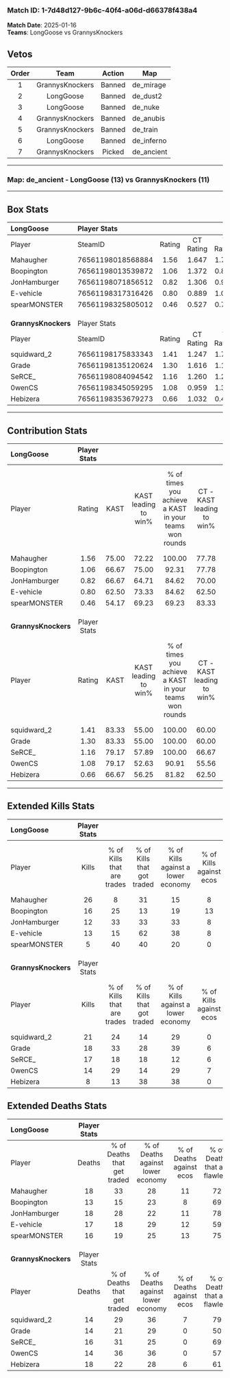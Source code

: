 ### Match ID: 1-7d48d127-9b6c-40f4-a06d-d66378f438a4  
**Match Date**: 2025-01-16  
**Teams**: LongGoose vs GrannysKnockers  

## Vetos  

| Order | Team | Action | Map |
| :---: | :--: | :----: | --- |
| 1 | GrannysKnockers | Banned | de_mirage |
| 2 | LongGoose | Banned | de_dust2 |
| 3 | LongGoose | Banned | de_nuke |
| 4 | GrannysKnockers | Banned | de_anubis |
| 5 | GrannysKnockers | Banned | de_train |
| 6 | LongGoose | Banned | de_inferno |
| 7 | GrannysKnockers | Picked | de_ancient |

---  

### **Map**: de_ancient - LongGoose (13) vs GrannysKnockers (11)  
---  

## Box Stats  

| **LongGoose**       | Player Stats      |        |           |          |       |       |       |         |        |      |     |
| :- | :- | :-: | :-: | :-: | :-: | :-: | :-: | :-: | :-: | :-: | :-: |
| Player              | SteamID           | Rating | CT Rating | T Rating | KAST  |  ADR  | Kills | Assists | Deaths | K/D  | HS% |
| Mahaugher           | 76561198018568884 |  1.56  |   1.647   |  1.707   | 75.00 | 118.0 |  26   |    8    |   18   | 1.44 | 61  |
| Boopington          | 76561198013539872 |  1.06  |   1.372   |  0.849   | 66.67 | 66.8  |  16   |    3    |   13   | 1.23 | 50  |
| JonHamburger        | 76561198071856512 |  0.82  |   1.306   |  0.918   | 66.67 | 68.3  |  12   |    4    |   18   | 0.67 | 66  |
| E-vehicle           | 76561198317316426 |  0.80  |   0.889   |  1.009   | 62.50 | 61.0  |  13   |    0    |   17   | 0.76 | 61  |
| spearMONSTER        | 76561198325805012 |  0.46  |   0.527   |  0.701   | 54.17 | 45.8  |   5   |    8    |   16   | 0.31 | 80  |
|                     |                   |        |           |          |       |       |       |         |        |      |     |
|                     |                   |        |           |          |       |       |       |         |        |      |     |
|                     |                   |        |           |          |       |       |       |         |        |      |     |
| **GrannysKnockers** | Player Stats      |        |           |          |       |       |       |         |        |      |     |
| Player              | SteamID           | Rating | CT Rating | T Rating | KAST  |  ADR  | Kills | Assists | Deaths | K/D  | HS% |
| squidward_2         | 76561198175833343 |  1.41  |   1.247   |  1.752   | 83.33 | 86.1  |  21   |    4    |   14   | 1.50 | 38  |
| Grade               | 76561198135120624 |  1.30  |   1.616   |  1.112   | 83.33 | 85.6  |  18   |    4    |   14   | 1.29 | 55  |
| SeRCE_              | 76561198084094542 |  1.16  |   1.260   |  1.278   | 79.17 | 71.5  |  17   |    8    |   16   | 1.06 | 64  |
| 0wenCS              | 76561198345059295 |  1.08  |   0.959   |  1.379   | 79.17 | 70.9  |  14   |    5    |   14   | 1.00 | 35  |
| Hebizera            | 76561198353679273 |  0.66  |   1.032   |  0.460   | 66.67 | 55.5  |   8   |   10    |   18   | 0.44 | 50  |
---  

## Contribution Stats  

| **LongGoose**       | Player Stats |       |                      |                                                        |                           |                                                             |                          |                                                            |
| :- | :-: | :-: | :-: | :-: | :-: | :-: | :-: | :-: |
| Player              |    Rating    | KAST  | KAST leading to win% | % of times you achieve a KAST in your teams won rounds | CT - KAST leading to win% | CT - % of times you achieve a KAST in your teams won rounds | T - KAST leading to win% | T - % of times you achieve a KAST in your teams won rounds |
| Mahaugher           |     1.56     | 75.00 |        72.22         |                         100.00                         |           77.78           |                           100.00                            |          66.67           |                           100.00                           |
| Boopington          |     1.06     | 66.67 |        75.00         |                         92.31                          |           77.78           |                           100.00                            |          71.43           |                           83.33                            |
| JonHamburger        |     0.82     | 66.67 |        64.71         |                         84.62                          |           70.00           |                           100.00                            |          57.14           |                           66.67                            |
| E-vehicle           |     0.80     | 62.50 |        73.33         |                         84.62                          |           62.50           |                            71.43                            |          85.71           |                           100.00                           |
| spearMONSTER        |     0.46     | 54.17 |        69.23         |                         69.23                          |           83.33           |                            71.43                            |          57.14           |                           66.67                            |
|                     |              |       |                      |                                                        |                           |                                                             |                          |                                                            |
|                     |              |       |                      |                                                        |                           |                                                             |                          |                                                            |
|                     |              |       |                      |                                                        |                           |                                                             |                          |                                                            |
| **GrannysKnockers** | Player Stats |       |                      |                                                        |                           |                                                             |                          |                                                            |
| Player              |    Rating    | KAST  | KAST leading to win% | % of times you achieve a KAST in your teams won rounds | CT - KAST leading to win% | CT - % of times you achieve a KAST in your teams won rounds | T - KAST leading to win% | T - % of times you achieve a KAST in your teams won rounds |
| squidward_2         |     1.41     | 83.33 |        55.00         |                         100.00                         |           60.00           |                           100.00                            |          50.00           |                           100.00                           |
| Grade               |     1.30     | 83.33 |        55.00         |                         100.00                         |           60.00           |                           100.00                            |          50.00           |                           100.00                           |
| SeRCE_              |     1.16     | 79.17 |        57.89         |                         100.00                         |           66.67           |                           100.00                            |          50.00           |                           100.00                           |
| 0wenCS              |     1.08     | 79.17 |        52.63         |                         90.91                          |           55.56           |                            83.33                            |          50.00           |                           100.00                           |
| Hebizera            |     0.66     | 66.67 |        56.25         |                         81.82                          |           62.50           |                            83.33                            |          50.00           |                           80.00                            |
---  

## Extended Kills Stats  

| **LongGoose**       | Player Stats |                            |                            |                                    |                         |                              |                                 |                                       |                    |           |
| :- | :-: | :-: | :-: | :-: | :-: | :-: | :-: | :-: | :-: | :-: |
| Player              |    Kills     | % of Kills that are trades | % of Kills that got traded | % of Kills against a lower economy | % of Kills against ecos | % of Kills that are flawless | % of Kills that are close duels | % of Kills that are assisted by flash | Pistol Round Kills | AWP Kills |
| Mahaugher           |      26      |             8              |             31             |                 15                 |            8            |              54              |                4                |                   8                   |         4          |     0     |
| Boopington          |      16      |             25             |             13             |                 19                 |           13            |              75              |                0                |                   6                   |         3          |     1     |
| JonHamburger        |      12      |             33             |             33             |                 33                 |            8            |              67              |               17                |                  17                   |         0          |     0     |
| E-vehicle           |      13      |             15             |             62             |                 38                 |            8            |              85              |                0                |                  15                   |         2          |     0     |
| spearMONSTER        |      5       |             40             |             40             |                 20                 |            0            |             100              |                0                |                   0                   |         1          |     0     |
|                     |              |                            |                            |                                    |                         |                              |                                 |                                       |                    |           |
|                     |              |                            |                            |                                    |                         |                              |                                 |                                       |                    |           |
|                     |              |                            |                            |                                    |                         |                              |                                 |                                       |                    |           |
| **GrannysKnockers** | Player Stats |                            |                            |                                    |                         |                              |                                 |                                       |                    |           |
| Player              |    Kills     | % of Kills that are trades | % of Kills that got traded | % of Kills against a lower economy | % of Kills against ecos | % of Kills that are flawless | % of Kills that are close duels | % of Kills that are assisted by flash | Pistol Round Kills | AWP Kills |
| squidward_2         |      21      |             24             |             14             |                 29                 |            0            |              62              |                5                |                  10                   |         2          |     6     |
| Grade               |      18      |             33             |             28             |                 39                 |            6            |              89              |                0                |                  11                   |         1          |     0     |
| SeRCE_              |      17      |             18             |             18             |                 12                 |            6            |              65              |                6                |                   0                   |         2          |     0     |
| 0wenCS              |      14      |             29             |             14             |                 29                 |            7            |              64              |               14                |                  21                   |         0          |     0     |
| Hebizera            |      8       |             13             |             38             |                 38                 |            0            |              63              |               13                |                   0                   |         0          |     0     |
## Extended Deaths Stats  

| **LongGoose**       | Player Stats |                             |                                   |                          |                               |                            |                           |               |
| :- | :-: | :-: | :-: | :-: | :-: | :-: | :-: | :-: |
| Player              |    Deaths    | % of Deaths that get traded | % of Deaths against lower economy | % of Deaths against ecos | % of Deaths that are flawless | % of Deaths that are close | % of Deaths while blinded | Deaths to AWP |
| Mahaugher           |      18      |             33              |                28                 |            11            |              72               |             11             |            11             |       1       |
| Boopington          |      13      |             15              |                23                 |            8             |              69               |             0              |             8             |       2       |
| JonHamburger        |      18      |             28              |                22                 |            11            |              78               |             0              |             6             |       1       |
| E-vehicle           |      17      |             18              |                29                 |            12            |              59               |             6              |            12             |       2       |
| spearMONSTER        |      16      |             19              |                25                 |            13            |              75               |             13             |             6             |       0       |
|                     |              |                             |                                   |                          |                               |                            |                           |               |
|                     |              |                             |                                   |                          |                               |                            |                           |               |
|                     |              |                             |                                   |                          |                               |                            |                           |               |
| **GrannysKnockers** | Player Stats |                             |                                   |                          |                               |                            |                           |               |
| Player              |    Deaths    | % of Deaths that get traded | % of Deaths against lower economy | % of Deaths against ecos | % of Deaths that are flawless | % of Deaths that are close | % of Deaths while blinded | Deaths to AWP |
| squidward_2         |      14      |             29              |                36                 |            7             |              79               |             7              |             7             |       0       |
| Grade               |      14      |             21              |                29                 |            0             |              50               |             0              |            14             |       0       |
| SeRCE_              |      16      |             31              |                25                 |            0             |              69               |             0              |             0             |       1       |
| 0wenCS              |      14      |             36              |                36                 |            0             |              57               |             7              |            21             |       0       |
| Hebizera            |      18      |             22              |                28                 |            6             |              61               |             6              |             6             |       0       |
